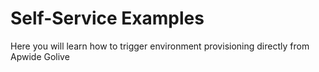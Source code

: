 # Self-Service Examples

Here you will learn how to trigger environment provisioning directly from Apwide Golive